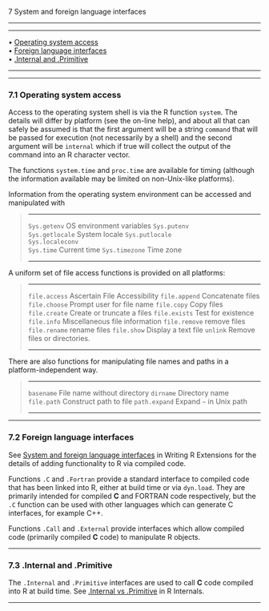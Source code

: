 7 System and foreign language interfaces

---

---

• [Operating system access](#Operating-system-access)     
 • [Foreign language interfaces](#Foreign-language-interfaces)     
 • [.Internal and .Primitive](#g_t_002eInternal-and-_002ePrimitive)

---

---

### 7.1 Operating system access

Access to the operating system shell is via the R function `system`.
The details will differ by platform (see the on-line
help), and about all that can safely be assumed is that the first
argument will be a string `command` that will be passed for execution
(not necessarily by a shell) and the second argument will be `internal`
which if true will collect the output of the command into an R character
vector.

The functions `system.time` and `proc.time`
are available for timing (although the
information available may be limited on non-Unix-like platforms).

Information from the operating system
environment can be accessed and manipulated with

> ---
>
> `Sys.getenv` OS environment variables
> `Sys.putenv`  
>  `Sys.getlocale` System locale
> `Sys.putlocale`  
>  `Sys.localeconv`  
>  `Sys.time` Current time
> `Sys.timezone` Time zone
>
> ---

A uniform set of file access functions is provided on all platforms:

> ---
>
> `file.access` Ascertain File Accessibility
> `file.append` Concatenate files
> `file.choose` Prompt user for file name
> `file.copy` Copy files
> `file.create` Create or truncate a files
> `file.exists` Test for existence
> `file.info` Miscellaneous file information
> `file.remove` remove files
> `file.rename` rename files
> `file.show` Display a text file
> `unlink` Remove files or directories.
>
> ---

There are also functions for manipulating file names and paths in a
platform-independent way.

> ---
>
> `basename` File name without directory
> `dirname` Directory name
> `file.path` Construct path to file
> `path.expand` Expand `~` in Unix path
>
> ---

---

### 7.2 Foreign language interfaces

See [System and foreign language interfaces](./R-exts.html#System-and-foreign-language-interfaces) in
Writing R Extensions for the details of adding functionality to R via
compiled code.

Functions `.C` and `.Fortran` provide a standard interface to compiled
code that has been linked into R, either at build time or via
`dyn.load`. They are primarily intended for compiled **C** and FORTRAN
code respectively, but the `.C` function can be used with other
languages which can generate C interfaces, for example C++.

Functions `.Call` and `.External` provide interfaces which allow
compiled code (primarily compiled **C** code) to manipulate R objects.

---

### 7.3 .Internal and .Primitive

The `.Internal` and `.Primitive` interfaces are used to call **C** code
compiled into R at build time. See [.Internal vs
.Primitive](./R-ints.html#g_t_002eInternal-vs-_002ePrimitive) in R
Internals.

---

